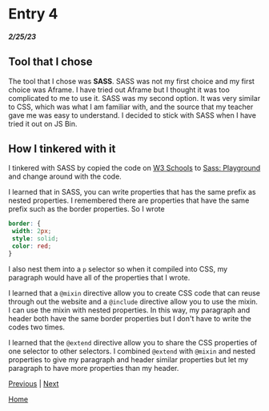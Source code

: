 # Entry 4
##### 2/25/23

## Tool that I chose 
The tool that I chose was **SASS**. SASS was not my first choice and my first choice was Aframe. I have tried out Aframe but I thought it was too complicated to me to use it. SASS was my second option. It was very similar to CSS, which was what I am familiar with, and the source that my teacher gave me was easy to understand. I decided to stick with SASS when I have tried it out on JS Bin.  

## How I tinkered with it 
I tinkered with SASS by copied the code on [W3 Schools](https://www.w3schools.com/sass/sass_variables.php) to [Sass: Playground](https://sass-lang.com/playground/) and change around with the code. 

I learned that in SASS, you can write properties that has the same prefix as nested properties. I remembered there are properties that have the same prefix such as the border properties. So I wrote 
``` SCSS
border: {
 width: 2px;
 style: solid;
 color: red; 
}
```
I also nest them into a `p` selector so when it compiled into CSS, my paragraph would have all of the properties that I wrote. 

I learned that a `@mixin` directive allow you to create CSS code that can reuse through out the website and a `@include` directive allow you to use the mixin. I can use the mixin with nested properties. In this way, my paragraph and header both have the same border properties but I don't have to write the codes two times. 

I learned that the `@extend` directive allow you to share the CSS properties of one selector to other selectors. I combined `@extend` with `@mixin` and nested properties to give my paragraph and header similar properties but let my paragraph to have more properties than my header. 






[Previous](entry03.md) | [Next](entry05.md)

[Home](../README.md)